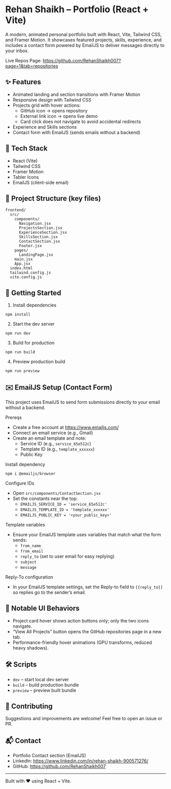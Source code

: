 # Rehan Shaikh – Portfolio (React + Vite)

A modern, animated personal portfolio built with React, Vite, Tailwind CSS, and Framer Motion. It showcases featured projects, skills, experience, and includes a contact form powered by EmailJS to deliver messages directly to your inbox.

Live Repos Page: https://github.com/RehanShaikh007?page=1&tab=repositories

## ✨ Features

- Animated landing and section transitions with Framer Motion
- Responsive design with Tailwind CSS
- Projects grid with hover actions:
  - GitHub icon → opens repository
  - External link icon → opens live demo
  - Card click does not navigate to avoid accidental redirects
- Experience and Skills sections
- Contact form with EmailJS (sends emails without a backend)

## 🧱 Tech Stack

- React (Vite)
- Tailwind CSS
- Framer Motion
- Tabler Icons
- EmailJS (client-side email)

## 📁 Project Structure (key files)

```
frontend/
  src/
    components/
      Navigation.jsx
      ProjectsSection.jsx
      ExperienceSection.jsx
      SkillsSection.jsx
      ContactSection.jsx
      Footer.jsx
    pages/
      LandingPage.jsx
    main.jsx
    App.jsx
  index.html
  tailwind.config.js
  vite.config.js
```

## 🚀 Getting Started

1) Install dependencies
```
npm install
```

2) Start the dev server
```
npm run dev
```

3) Build for production
```
npm run build
```

4) Preview production build
```
npm run preview
```

## ✉️ EmailJS Setup (Contact Form)

This project uses EmailJS to send form submissions directly to your email without a backend.

Prereqs
- Create a free account at https://www.emailjs.com/
- Connect an email service (e.g., Gmail)
- Create an email template and note:
  - Service ID (e.g., `service_65e512c`)
  - Template ID (e.g., `template_xxxxxx`)
  - Public Key

Install dependency
```
npm i @emailjs/browser
```

Configure IDs
- Open `src/components/ContactSection.jsx`
- Set the constants near the top:
  - `EMAILJS_SERVICE_ID = 'service_65e512c'`
  - `EMAILJS_TEMPLATE_ID = 'template_xxxxxx'`
  - `EMAILJS_PUBLIC_KEY = '<your_public_key>'`

Template variables
- Ensure your EmailJS template uses variables that match what the form sends:
  - `from_name`
  - `from_email`
  - `reply_to` (set to user email for easy replying)
  - `subject`
  - `message`

Reply-To configuration
- In your EmailJS template settings, set the Reply-to field to `{{reply_to}}` so replies go to the sender’s email.

## 🧩 Notable UI Behaviors

- Project card hover shows action buttons only; only the two icons navigate.
- “View All Projects” button opens the GitHub repositories page in a new tab.
- Performance-friendly hover animations (GPU transforms, reduced heavy shadows).


## 🛠️ Scripts

- `dev` – start local dev server
- `build` – build production bundle
- `preview` – preview built bundle

## 🤝 Contributing

Suggestions and improvements are welcome! Feel free to open an issue or PR.

## 📬 Contact

- Portfolio Contact section (EmailJS)
- LinkedIn: https://www.linkedin.com/in/rehan-shaikh-900571276/
- GitHub: https://github.com/RehanShaikh007

---

Built with ❤️ using React + Vite.
